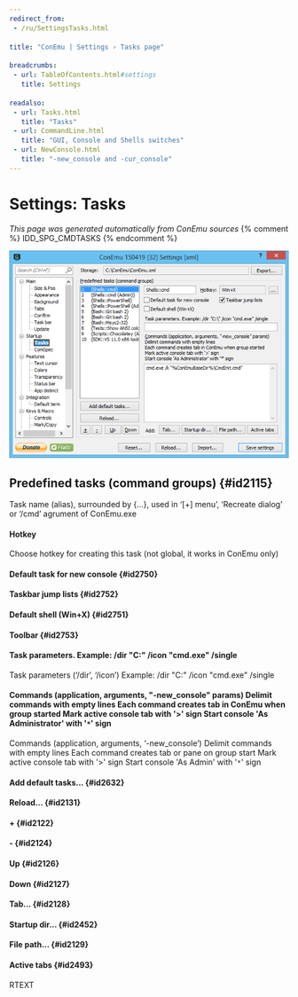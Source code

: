 ```yaml
---
redirect_from:
 - /ru/SettingsTasks.html

title: "ConEmu | Settings › Tasks page"

breadcrumbs:
 - url: TableOfContents.html#settings
   title: Settings

readalso:
 - url: Tasks.html
   title: "Tasks"
 - url: CommandLine.html
   title: "GUI, Console and Shells switches"
 - url: NewConsole.html
   title: "-new_console and -cur_console"
---
```


# Settings: Tasks

*This page was generated automatically from ConEmu sources*
{% comment %} IDD_SPG_CMDTASKS {% endcomment %}

![ConEmu Settings: Tasks](/img/Settings-Tasks.png)



## Predefined tasks (command groups)  {#id2115}

Task name (alias), surrounded by {...}, used in ‘[+] menu’, ‘Recreate dialog’ or ‘/cmd’ agrument of ConEmu.exe

#### Hotkey
Choose hotkey for creating this task (not global, it works in ConEmu only)

#### Default task for new console  {#id2750}


#### Taskbar jump lists  {#id2752}


#### Default shell (Win+X)  {#id2751}


#### Toolbar  {#id2753}


#### Task parameters. Example: /dir "C:\" /icon "cmd.exe" /single
Task parameters (‘/dir’, ‘/icon’) Example: /dir "C:\" /icon "cmd.exe" /single



#### Commands (application, arguments, "-new_console" params) Delimit commands with empty lines Each command creates tab in ConEmu when group started Mark active console tab with '>' sign Start console 'As Administrator' with '`*`' sign
Commands (application, arguments, ‘-new_console’) Delimit commands with empty lines Each command creates tab or pane on group start Mark active console tab with '>' sign Start console 'As Admin' with '`*`' sign

#### Add default tasks...  {#id2632}


#### Reload...  {#id2131}


#### +  {#id2122}


#### -  {#id2124}


#### Up  {#id2126}


#### Down  {#id2127}


#### Tab...  {#id2128}


#### Startup dir...  {#id2452}


#### File path...  {#id2129}


#### Active tabs  {#id2493}


RTEXT



